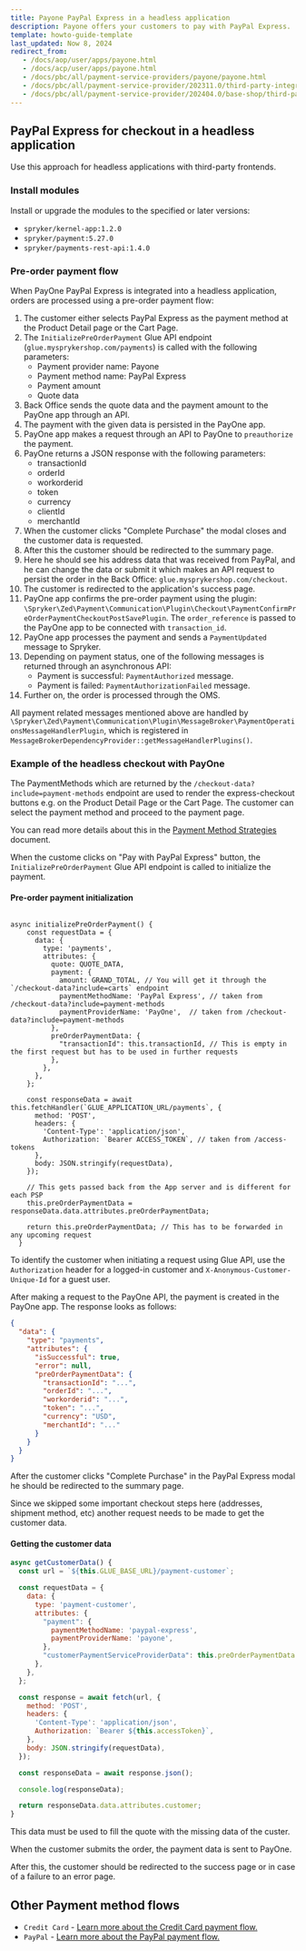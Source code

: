 ```yaml
---
title: Payone PayPal Express in a headless application
description: Payone offers your customers to pay with PayPal Express.
template: howto-guide-template
last_updated: Now 8, 2024
redirect_from:
   - /docs/aop/user/apps/payone.html
   - /docs/acp/user/apps/payone.html
   - /docs/pbc/all/payment-service-providers/payone/payone.html
   - /docs/pbc/all/payment-service-provider/202311.0/third-party-integrations/payone/integration-in-the-back-office/payone-integration-in-the-back-office.html
   - /docs/pbc/all/payment-service-provider/202404.0/base-shop/third-party-integrations/payone/integration-in-the-back-office/payone-integration-in-the-back-office.html
---
```


## PayPal Express for checkout in a headless application

Use this approach for headless applications with third-party frontends.

### Install modules

Install or upgrade the modules to the specified or later versions:
- `spryker/kernel-app:1.2.0`
- `spryker/payment:5.27.0`
- `spryker/payments-rest-api:1.4.0`

### Pre-order payment flow

When PayOne PayPal Express is integrated into a headless application, orders are processed using a pre-order payment flow:

1. The customer either selects PayPal Express as the payment method at the Product Detail page or the Cart Page.
2. The `InitializePreOrderPayment` Glue API endpoint (`glue.mysprykershop.com/payments`) is called with the following parameters:
   * Payment provider name: Payone
   * Payment method name: PayPal Express
   * Payment amount
   * Quote data
3. Back Office sends the quote data and the payment amount to the PayOne app through an API.
4. The payment with the given data is persisted in the PayOne app.
5. PayOne app makes a request through an API to PayOne to `preauthorize` the payment.
6. PayOne returns a JSON response with the following parameters:
   * transactionId
   * orderId 
   * workorderid
   * token
   * currency
   * clientId
   * merchantId
7. When the customer clicks "Complete Purchase" the modal closes and the customer data is requested.
8. After this the customer should be redirected to the summary page.
9. Here he should see his address data that was received from PayPal, and he can change the data or submit it which makes an API request to persist the order in the Back Office: `glue.mysprykershop.com/checkout`.
10. The customer is redirected to the application's success page.
11. PayOne app confirms the pre-order payment using the plugin: `\Spryker\Zed\Payment\Communication\Plugin\Checkout\PaymentConfirmPreOrderPaymentCheckoutPostSavePlugin`.
    The `order_reference` is passed to the PayOne app to be connected with `transaction_id`.
12. PayOne app processes the payment and sends a `PaymentUpdated` message to Spryker.
13. Depending on payment status, one of the following messages is returned through an asynchronous API:
    * Payment is successful: `PaymentAuthorized` message.
    * Payment is failed: `PaymentAuthorizationFailed` message.
14. Further on, the order is processed through the OMS.

All payment related messages mentioned above are handled by `\Spryker\Zed\Payment\Communication\Plugin\MessageBroker\PaymentOperationsMessageHandlerPlugin`, which is registered in `MessageBrokerDependencyProvider::getMessageHandlerPlugins()`.


### Example of the headless checkout with PayOne

The PaymentMethods which are returned by the `/checkout-data?include=payment-methods` endpoint are used to render the express-checkout buttons e.g. on the Product Detail Page or the Cart Page. The customer can select the payment method and proceed to the payment page.

You can read more details about this in the [Payment Method Strategies](https://documentation.spryker.com/docs/pbc/all/payment-service-provider/202410.0/base-shop/payment-method-strategies.html) document.

When the custome clicks on "Pay with PayPal Express" button, the `InitializePreOrderPayment` Glue API endpoint is called to initialize the payment.

#### Pre-order payment initialization

```JS

async initializePreOrderPayment() {
    const requestData = {
      data: {
        type: 'payments',
        attributes: {
          quote: QUOTE_DATA,
          payment: {
            amount: GRAND_TOTAL, // You will get it through the `/checkout-data?include=carts` endpoint
            paymentMethodName: 'PayPal Express', // taken from /checkout-data?include=payment-methods
            paymentProviderName: 'PayOne',  // taken from /checkout-data?include=payment-methods
          },
          preOrderPaymentData: {
            "transactionId": this.transactionId, // This is empty in the first request but has to be used in further requests
          },
        },
      },
    };

    const responseData = await this.fetchHandler(`GLUE_APPLICATION_URL/payments`, {
      method: 'POST',
      headers: {
        'Content-Type': 'application/json',
        Authorization: `Bearer ACCESS_TOKEN`, // taken from /access-tokens
      },
      body: JSON.stringify(requestData),
    });

    // This gets passed back from the App server and is different for each PSP
    this.preOrderPaymentData = responseData.data.attributes.preOrderPaymentData;
  
    return this.preOrderPaymentData; // This has to be forwarded in any upcoming request
  }

```

To identify the customer when initiating a request using Glue API, use the `Authorization` header for a logged-in customer and `X-Anonymous-Customer-Unique-Id` for a guest user.

After making a request to the PayOne API, the payment is created in the PayOne app. The response looks as follows:

```JSON
{
  "data": {
    "type": "payments",
    "attributes": {
      "isSuccessful": true,
      "error": null,
      "preOrderPaymentData": {
        "transactionId": "...",
        "orderId": "...",
        "workorderid": "...",
        "token": "...",
        "currency": "USD",
        "merchantId": "..."
      }
    }
  }
}
```

After the customer clicks "Complete Purchase" in the PayPal Express modal he should be redirected to the summary page. 

Since we skipped some important checkout steps here (addresses, shipment method, etc) another request needs to be made to get the customer data.

#### Getting the customer data

```JAVASCRIPT
async getCustomerData() {
  const url = `${this.GLUE_BASE_URL}/payment-customer`;

  const requestData = {
    data: {
      type: 'payment-customer',
      attributes: {
        "payment": {
          paymentMethodName: 'paypal-express',
          paymentProviderName: 'payone',
        },
        "customerPaymentServiceProviderData": this.preOrderPaymentData
      },
    },
  };

  const response = await fetch(url, {
    method: 'POST',
    headers: {
      'Content-Type': 'application/json',
      Authorization: `Bearer ${this.accessToken}`,
    },
    body: JSON.stringify(requestData),
  });

  const responseData = await response.json();

  console.log(responseData);

  return responseData.data.attributes.customer;
}
```

This data must be used to fill the quote with the missing data of the custer.

When the customer submits the order, the payment data is sent to PayOne.

After this, the customer should be redirected to the success page or in case of a failure to an error page.


## Other Payment method flows

* `Credit Card` - [Learn more about the Credit Card payment flow.](/docs/pbc/all/payment-service-provider/{{page.version}}/base-shop/third-party-integrations/payone/app-composition-platform-integration/payment-method-flows/credit-card.html)
* `PayPal` - [Learn more about the PayPal payment flow.](/docs/pbc/all/payment-service-provider/{{page.version}}/base-shop/third-party-integrations/payone/app-composition-platform-integration/payment-method-flows/pay-pal.html)
